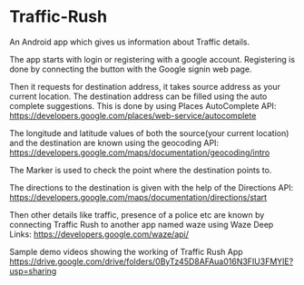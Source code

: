 # Traffic-Rush
An Android app which gives us information about Traffic details.

The app starts with login or registering with a google account.
Registering is done by connecting the button with the Google signin web page.

Then it requests for destination address, it takes source address as your current location.
The destination address can be filled using the auto complete suggestions.
This is done by using Places AutoComplete API: 
https://developers.google.com/places/web-service/autocomplete

The longitude and latitude values of both the source(your current location) and the destination are known using the geocoding API: 
https://developers.google.com/maps/documentation/geocoding/intro

The Marker is used to check the point where the destination points to.

The directions to the destination is given with the help of the Directions API: 
https://developers.google.com/maps/documentation/directions/start

Then other details like traffic, presence of a police etc are known by connecting Traffic Rush to another app named waze using Waze Deep Links:
https://developers.google.com/waze/api/

Sample demo videos showing the working of Traffic Rush App
https://drive.google.com/drive/folders/0ByTz45D8AFAua016N3FIU3FMYlE?usp=sharing
